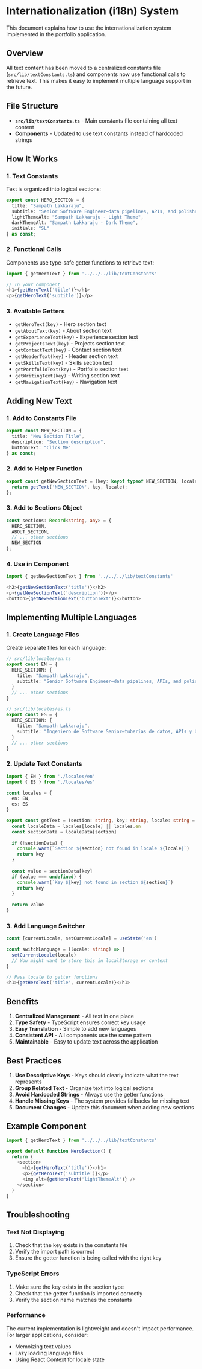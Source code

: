 # Internationalization (i18n) System

This document explains how to use the internationalization system implemented in the portfolio application.

## Overview

All text content has been moved to a centralized constants file (`src/lib/textConstants.ts`) and components now use functional calls to retrieve text. This makes it easy to implement multiple language support in the future.

## File Structure

- **`src/lib/textConstants.ts`** - Main constants file containing all text content
- **Components** - Updated to use text constants instead of hardcoded strings

## How It Works

### 1. Text Constants

Text is organized into logical sections:

```typescript
export const HERO_SECTION = {
  title: "Sampath Lakkaraju",
  subtitle: "Senior Software Engineer—data pipelines, APIs, and polished UX.",
  lightThemeAlt: "Sampath Lakkaraju - Light Theme",
  darkThemeAlt: "Sampath Lakkaraju - Dark Theme",
  initials: "SL"
} as const;
```

### 2. Functional Calls

Components use type-safe getter functions to retrieve text:

```typescript
import { getHeroText } from '../../../lib/textConstants'

// In your component
<h1>{getHeroText('title')}</h1>
<p>{getHeroText('subtitle')}</p>
```

### 3. Available Getters

- `getHeroText(key)` - Hero section text
- `getAboutText(key)` - About section text
- `getExperienceText(key)` - Experience section text
- `getProjectsText(key)` - Projects section text
- `getContactText(key)` - Contact section text
- `getHeaderText(key)` - Header section text
- `getSkillsText(key)` - Skills section text
- `getPortfolioText(key)` - Portfolio section text
- `getWritingText(key)` - Writing section text
- `getNavigationText(key)` - Navigation text

## Adding New Text

### 1. Add to Constants File

```typescript
export const NEW_SECTION = {
  title: "New Section Title",
  description: "Section description",
  buttonText: "Click Me"
} as const;
```

### 2. Add to Helper Function

```typescript
export const getNewSectionText = (key: keyof typeof NEW_SECTION, locale: string = 'en'): string => {
  return getText('NEW_SECTION', key, locale);
};
```

### 3. Add to Sections Object

```typescript
const sections: Record<string, any> = {
  HERO_SECTION,
  ABOUT_SECTION,
  // ... other sections
  NEW_SECTION
};
```

### 4. Use in Component

```typescript
import { getNewSectionText } from '../../../lib/textConstants'

<h2>{getNewSectionText('title')}</h2>
<p>{getNewSectionText('description')}</p>
<button>{getNewSectionText('buttonText')}</button>
```

## Implementing Multiple Languages

### 1. Create Language Files

Create separate files for each language:

```typescript
// src/lib/locales/en.ts
export const EN = {
  HERO_SECTION: {
    title: "Sampath Lakkaraju",
    subtitle: "Senior Software Engineer—data pipelines, APIs, and polished UX."
  }
  // ... other sections
}

// src/lib/locales/es.ts
export const ES = {
  HERO_SECTION: {
    title: "Sampath Lakkaraju",
    subtitle: "Ingeniero de Software Senior—tuberías de datos, APIs y UX pulida."
  }
  // ... other sections
}
```

### 2. Update Text Constants

```typescript
import { EN } from './locales/en'
import { ES } from './locales/es'

const locales = {
  en: EN,
  es: ES
}

export const getText = (section: string, key: string, locale: string = 'en'): string => {
  const localeData = locales[locale] || locales.en
  const sectionData = localeData[section]
  
  if (!sectionData) {
    console.warn(`Section ${section} not found in locale ${locale}`)
    return key
  }
  
  const value = sectionData[key]
  if (value === undefined) {
    console.warn(`Key ${key} not found in section ${section}`)
    return key
  }
  
  return value
}
```

### 3. Add Language Switcher

```typescript
const [currentLocale, setCurrentLocale] = useState('en')

const switchLanguage = (locale: string) => {
  setCurrentLocale(locale)
  // You might want to store this in localStorage or context
}

// Pass locale to getter functions
<h1>{getHeroText('title', currentLocale)}</h1>
```

## Benefits

1. **Centralized Management** - All text in one place
2. **Type Safety** - TypeScript ensures correct key usage
3. **Easy Translation** - Simple to add new languages
4. **Consistent API** - All components use the same pattern
5. **Maintainable** - Easy to update text across the application

## Best Practices

1. **Use Descriptive Keys** - Keys should clearly indicate what the text represents
2. **Group Related Text** - Organize text into logical sections
3. **Avoid Hardcoded Strings** - Always use the getter functions
4. **Handle Missing Keys** - The system provides fallbacks for missing text
5. **Document Changes** - Update this document when adding new sections

## Example Component

```typescript
import { getHeroText } from '../../../lib/textConstants'

export default function HeroSection() {
  return (
    <section>
      <h1>{getHeroText('title')}</h1>
      <p>{getHeroText('subtitle')}</p>
      <img alt={getHeroText('lightThemeAlt')} />
    </section>
  )
}
```

## Troubleshooting

### Text Not Displaying

1. Check that the key exists in the constants file
2. Verify the import path is correct
3. Ensure the getter function is being called with the right key

### TypeScript Errors

1. Make sure the key exists in the section type
2. Check that the getter function is imported correctly
3. Verify the section name matches the constants

### Performance

The current implementation is lightweight and doesn't impact performance. For larger applications, consider:
- Memoizing text values
- Lazy loading language files
- Using React Context for locale state
